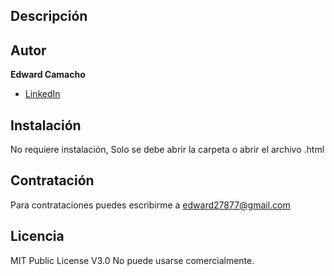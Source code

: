 ## Descripción 


## Autor
**Edward Camacho**

* [LinkedIn](https://www.linkedin.com/in/focus-ed/)


## Instalación
No requiere instalación, Solo se debe abrir la carpeta o abrir el archivo .html

## Contratación
Para contrataciones puedes escribirme a edward27877@gmail.com

## Licencia
MIT Public License V3.0
No puede usarse comercialmente.
